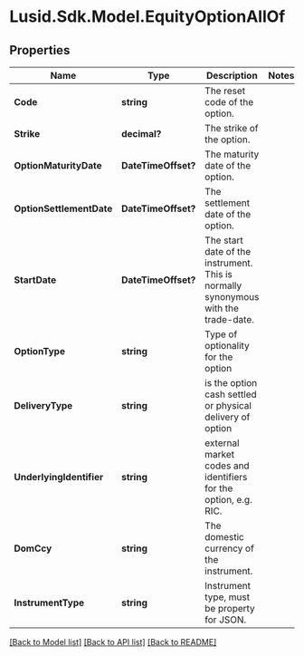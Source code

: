 
# Lusid.Sdk.Model.EquityOptionAllOf

## Properties

Name | Type | Description | Notes
------------ | ------------- | ------------- | -------------
**Code** | **string** | The reset code of the option. | 
**Strike** | **decimal?** | The strike of the option. | 
**OptionMaturityDate** | **DateTimeOffset?** | The maturity date of the option. | 
**OptionSettlementDate** | **DateTimeOffset?** | The settlement date of the option. | 
**StartDate** | **DateTimeOffset?** | The start date of the instrument. This is normally synonymous with the trade-date. | 
**OptionType** | **string** | Type of optionality for the option | 
**DeliveryType** | **string** | is the option cash settled or physical delivery of option | 
**UnderlyingIdentifier** | **string** | external market codes and identifiers for the option, e.g. RIC. | 
**DomCcy** | **string** | The domestic currency of the instrument. | 
**InstrumentType** | **string** | Instrument type, must be property for JSON. | 

[[Back to Model list]](../README.md#documentation-for-models)
[[Back to API list]](../README.md#documentation-for-api-endpoints)
[[Back to README]](../README.md)

